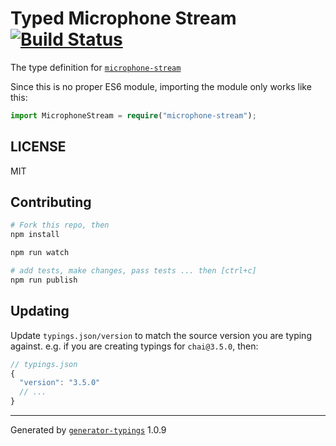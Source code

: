 # Typed Microphone Stream  [![Build Status](https://travis-ci.org/it@github.com:sebastianhaas/typed-microphone-stream.svg?branch=master)](https://travis-ci.org/it@github.com:sebastianhaas/typed-microphone-stream)


The type definition for [`microphone-stream`](https://github.com/saebekassebil/microphone-stream.git)

Since this is no proper ES6 module, importing the module only works like this:
```typescript
import MicrophoneStream = require("microphone-stream");
```

## LICENSE

MIT

## Contributing

```sh
# Fork this repo, then
npm install

npm run watch

# add tests, make changes, pass tests ... then [ctrl+c]
npm run publish
```

## Updating

Update `typings.json/version` to match the source version you are typing against.
e.g. if you are creating typings for `chai@3.5.0`, then:

```js
// typings.json
{
  "version": "3.5.0"
  // ...
}
```

----

Generated by [`generator-typings`](https://github.com/typings/generator-typings) 1.0.9
